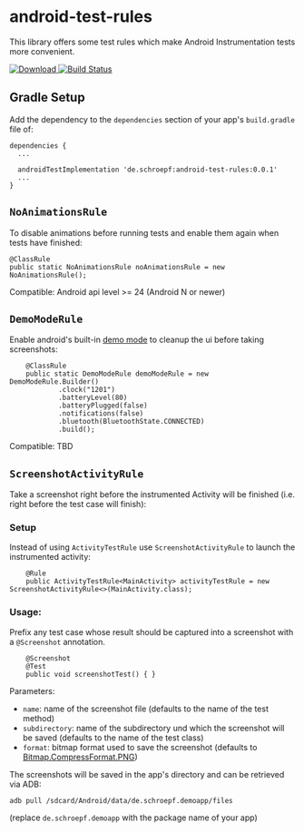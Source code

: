 # android-test-rules

This library offers some test rules which make Android Instrumentation tests more convenient.

[ ![Download](https://api.bintray.com/packages/schroepf/schroepf/android-test-rules/images/download.svg) ](https://bintray.com/schroepf/schroepf/android-test-rules/_latestVersion)
[![Build Status](https://travis-ci.org/schroepf/TestLab.svg?branch=master)](https://travis-ci.org/schroepf/TestLab)

## Gradle Setup

Add the dependency to the `dependencies` section of your app's `build.gradle` file of:
```
dependencies {
  ...

  androidTestImplementation 'de.schroepf:android-test-rules:0.0.1'
  ...
}
```

## `NoAnimationsRule`

To disable animations before running tests and enable them again when tests have finished:

```
@ClassRule
public static NoAnimationsRule noAnimationsRule = new NoAnimationsRule();
```

Compatible: Android api level >= 24 (Android N or newer)

## `DemoModeRule`

Enable android's built-in [demo mode](https://android.googlesource.com/platform/frameworks/base/+/master/packages/SystemUI/docs/demo_mode.md)
to cleanup the ui before taking screenshots:

```
    @ClassRule
    public static DemoModeRule demoModeRule = new DemoModeRule.Builder()
            .clock("1201")
            .batteryLevel(80)
            .batteryPlugged(false)
            .notifications(false)
            .bluetooth(BluetoothState.CONNECTED)
            .build();
```

Compatible: TBD

## `ScreenshotActivityRule`

Take a screenshot right before the instrumented Activity will be finished (i.e. right before the
test case will finish):


### Setup

Instead of using `ActivityTestRule` use `ScreenshotActivityRule` to launch the instrumented activity:
```
    @Rule
    public ActivityTestRule<MainActivity> activityTestRule = new ScreenshotActivityRule<>(MainActivity.class);
```

### Usage:

Prefix any test case whose result should be captured into a screenshot with a `@Screenshot` annotation.

```
    @Screenshot
    @Test
    public void screenshotTest() { }
```

Parameters:
- `name`: name of the screenshot file (defaults to the name of the test method)
- `subdirectory`: name of the subdirectory und which the screenshot will be saved (defaults to the name of the test class)
- `format`: bitmap format used to save the screenshot (defaults to [Bitmap.CompressFormat.PNG](https://developer.android.com/reference/android/graphics/Bitmap.CompressFormat))

The screenshots will be saved in the app's directory and can be retrieved via ADB:
```
adb pull /sdcard/Android/data/de.schroepf.demoapp/files
```
(replace `de.schroepf.demoapp` with the package name of your app)
